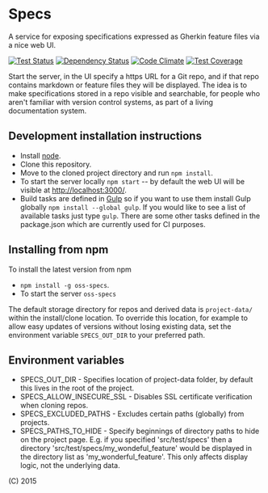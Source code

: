 # Specs

A service for exposing specifications expressed as Gherkin feature files via a nice web UI.

[![Test Status](https://teamcity.sponte.uk/guestAuth/app/rest/builds/buildType:SpecsExpress_Ci/statusIcon)](https://teamcity.sponte.uk/viewType.html?buildTypeId=SpecsExpress_Ci&branch_OssSpecs=%3Cdefault%3E&tab=buildTypeStatusDiv)
[![Dependency Status](https://david-dm.org/oss-specs/specs.svg)](https://david-dm.org/oss-specs/specs)
[![Code Climate](https://codeclimate.com/github/oss-specs/specs/badges/gpa.svg)](https://codeclimate.com/github/oss-specs/specs)
[![Test Coverage](https://codeclimate.com/github/oss-specs/specs/badges/coverage.svg)](https://codeclimate.com/github/oss-specs/specs/coverage)


Start the server, in the UI specify a https URL for a Git repo, and if that repo contains markdown or feature files they will be displayed. The idea is to make specifications stored in a repo visible and searchable, for people who aren't familiar with version control systems, as part of a living documentation system.


## Development installation instructions

* Install [node](https://nodejs.org/).
* Clone this repository.
* Move to the cloned project directory and run `npm install`.
* To start the server locally `npm start` -- by default the web UI will be visible at [http://localhost:3000/](http://localhost:3000/).
* Build tasks are defined in [Gulp](http://gulpjs.com/) so if you want to use them install Gulp globally `npm install --global gulp`. If you would like to see a list of available tasks just type `gulp`. There are some other tasks defined in the package.json which are currently used for CI purposes.


## Installing from npm

To install the latest version from npm
* `npm install -g oss-specs`.
* To start the server `oss-specs`

The default storage directory for repos and derived data is `project-data/` within the install/clone location. To override this location, for example to allow easy updates of versions without losing existing data, set the environment variable `SPECS_OUT_DIR` to your preferred path.

## Environment variables

* SPECS_OUT_DIR - Specifies location of project-data folder, by default this lives in the root of the project.
* SPECS_ALLOW_INSECURE_SSL - Disables SSL certificate verification when cloning repos.
* SPECS_EXCLUDED_PATHS - Excludes certain paths (globally) from projects.
* SPECS_PATHS_TO_HIDE - Specify beginnings of directory paths to hide on the project page. E.g. if you specified 'src/test/specs' then a directory 'src/test/specs/my_wondeful_feature' would be displayed in the directory list as 'my_wonderful_feature'. This only affects display logic, not the underlying data.

(C) 2015
